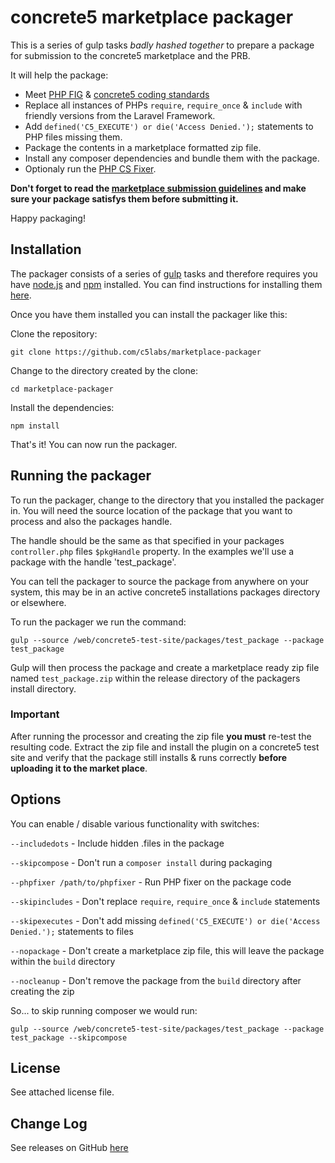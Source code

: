# concrete5 marketplace packager

This is a series of gulp tasks *badly hashed together* to prepare a package for submission to the concrete5 marketplace and the PRB.

It will help the package:

- Meet [PHP FIG](http://www.php-fig.org) & [concrete5 coding standards](http://documentation.concrete5.org/developers/background/coding-style-guidelines)
- Replace all instances of PHPs `require`, `require_once` & `include` with friendly versions from the Laravel Framework.
- Add `defined('C5_EXECUTE') or die('Access Denied.');` statements to PHP files missing them.
- Package the contents in a marketplace formatted zip file.
- Install any composer dependencies and bundle them with the package.
- Optionaly run the [PHP CS Fixer](https://github.com/FriendsOfPHP/PHP-CS-Fixer).

**Don't forget to read the [marketplace submission guidelines](https://www.concrete5.org/developers/submitting-code/marketplace-submission-rules) and make sure your package satisfys them before submitting it.**

Happy packaging!


## Installation

The packager consists of a series of [gulp](http://gulpjs.com) tasks and therefore requires you have [node.js](http://nodejs.org) and [npm](http://npmjs.com) installed. You can find instructions for installing them [here](https://docs.npmjs.com/getting-started/installing-node).

Once you have them installed you can install the packager like this:

Clone the repository:
    
    git clone https://github.com/c5labs/marketplace-packager
    

Change to the directory created by the clone:

    cd marketplace-packager


Install the dependencies:

    npm install
    
That's it! You can now run the packager.

## Running the packager

To run the packager, change to the directory that you installed the packager in. You will need the source location of the package that you want to process and also the packages handle.

The handle should be the same as that specified in your packages `controller.php` files `$pkgHandle` property. In the examples we'll use a package with the handle 'test_package'.

You can tell the packager to source the package from anywhere on your system, this may be in an active concrete5 installations packages directory or elsewhere.

To run the packager we run the command:
    
    gulp --source /web/concrete5-test-site/packages/test_package --package test_package
    
Gulp will then process the package and create a marketplace ready zip file named `test_package.zip` within the release directory of the packagers install directory.

### Important
After running the processor and creating the zip file **you must** re-test the resulting code. Extract the zip file and install the plugin on a concrete5 test site and verify that the package still installs & runs correctly **before uploading it to the market place**.

## Options

You can enable / disable various functionality with switches:

`--includedots` - Include hidden .files in the package


`--skipcompose` - Don't run a `composer install` during packaging


`--phpfixer /path/to/phpfixer` - Run PHP fixer on the package code


`--skipincludes` - Don't replace `require`, `require_once` & `include` statements


`--skipexecutes` - Don't add missing `defined('C5_EXECUTE') or die('Access Denied.');` statements to files


`--nopackage` - Don't create a marketplace zip file, this will leave the package within the `build` directory

`--nocleanup` - Don't remove the package from the `build` directory after creating the zip

So... to skip running composer we would run:

    
    gulp --source /web/concrete5-test-site/packages/test_package --package test_package --skipcompose

## License
See attached license file.

## Change Log
See releases on GitHub [here]()